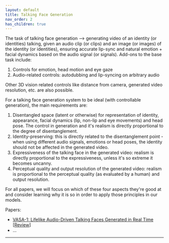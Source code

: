 ```yaml
---
layout: default
title: Talking Face Generation
nav_order: 2
has_children: true
---
```


The task of talking face generation --> generating video of an identity (or identities) talking, given an audio clip (or clips) and an image (or images) of the identity (or identities), ensuring accurate lip-sync and natural emotion + facial dynamics based on the audio signal (or signals).
Add-ons to the base task include:
1. Controls for emotion, head motion and eye gaze
2. Audio-related controls: autodubbing and lip-syncing on arbitrary audio

Other 3D vision related controls like distance from camera, generated video resolution, etc. are also possible.

For a talking face generation system to be ideal (with controllable generation), the main requirements are:
1. Disentangled space (latent or otherwise) for representation of identity, appearance, facial dynamics (lip, non-lip and eye movements) and head pose. The control in generation and it's realism is directly proportional to the degree of disentanglement.
2. Identity-preserving: this is directly related to the disentanglement point - when using different audio signals, emotions or head poses, the identity should not be affected in the generated video.
3. Expressiveness of the talking face in the generated video: realism is directly proportional to the expressiveness, unless it's so extreme it becomes uncanny.
4. Perceptual quality and output resolution of the generated video: realism is proportional to the perceptual quality (as evaluated by a human) and output resolution.

For all papers, we will focus on which of these four aspects they're good at and consider learning why it is so in order to apply those principles in our models.

Papers:
* [VASA-1: Lifelike Audio-Driven Talking Faces Generated in Real Time][VASA-1] [[Review][VASA-1_review]]
* ...

----

[VASA-1]: https://www.microsoft.com/en-us/research/project/vasa-1/
[VASA-1_review]: vasa1
